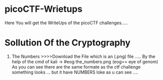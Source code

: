 # picoCTF-Wrietups
Here You will get the WriteUps of the picoCTF challenges.....

# Sollution Of the Cryptography
  1. The Numbers
    >>>>Download the File which is an (.png) file ..... 
          By the help of the cmd of kali -> #eog the_numbers.png (eog== eye of genom)
          As you can see there are the same formate as the ctf challenge something looks ... but it have NUMBERS loke as u can 
          see ....
          
